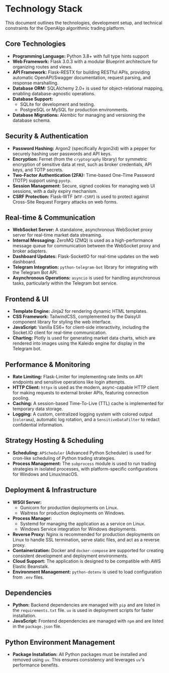 # Technology Stack

This document outlines the technologies, development setup, and technical constraints for the OpenAlgo algorithmic trading platform.

## Core Technologies
*   **Programming Language:** Python 3.8+ with full type hints support
*   **Web Framework:** Flask 3.0.3 with a modular Blueprint architecture for organizing routes and views.
*   **API Framework:** Flask-RESTX for building RESTful APIs, providing automatic OpenAPI/Swagger documentation, request parsing, and response marshalling.
*   **Database ORM:** SQLAlchemy 2.0+ is used for object-relational mapping, enabling database-agnostic operations.
*   **Database Support:**
    *   SQLite for development and testing.
    *   PostgreSQL or MySQL for production environments.
*   **Database Migrations:** Alembic for managing and versioning the database schema.

## Security & Authentication
*   **Password Hashing:** Argon2 (specifically Argon2id) with a pepper for securely hashing user passwords and API keys.
*   **Encryption:** Fernet (from the `cryptography` library) for symmetric encryption of sensitive data at rest, such as broker credentials, API keys, and TOTP secrets.
*   **Two-Factor Authentication (2FA):** Time-based One-Time Password (TOTP) support using `pyotp`.
*   **Session Management:** Secure, signed cookies for managing web UI sessions, with a daily expiry mechanism.
*   **CSRF Protection:** Flask-WTF (`WTF-CSRF`) is used to protect against Cross-Site Request Forgery attacks on web forms.

## Real-time & Communication
*   **WebSocket Server:** A standalone, asynchronous WebSocket proxy server for real-time market data streaming.
*   **Internal Messaging:** ZeroMQ (ZMQ) is used as a high-performance message queue for communication between the WebSocket proxy and broker adapters.
*   **Dashboard Updates:** Flask-SocketIO for real-time updates on the web dashboard.
*   **Telegram Integration:** `python-telegram-bot` library for integrating with the Telegram Bot API.
*   **Asynchronous Operations:** `asyncio` is used for handling asynchronous tasks, particularly within the Telegram bot service.

## Frontend & UI
*   **Template Engine:** Jinja2 for rendering dynamic HTML templates.
*   **CSS Framework:** TailwindCSS, complemented by the DaisyUI component library for styling the web interface.
*   **JavaScript:** Vanilla ES6+ for client-side interactivity, including the Socket.IO client for real-time communication.
*   **Charting:** Plotly is used for generating market data charts, which are rendered into images using the Kaleido engine for display in the Telegram bot.

## Performance & Monitoring
*   **Rate Limiting:** Flask-Limiter for implementing rate limits on API endpoints and sensitive operations like login attempts.
*   **HTTP Client:** `httpx` is used as the modern, async-capable HTTP client for making requests to external broker APIs, featuring connection pooling.
*   **Caching:** A session-based Time-To-Live (TTL) cache is implemented for temporary data storage.
*   **Logging:** A custom, centralized logging system with colored output (`colorama`), automatic log rotation, and a `SensitiveDataFilter` to redact confidential information.

## Strategy Hosting & Scheduling
*   **Scheduling:** `APScheduler` (Advanced Python Scheduler) is used for cron-like scheduling of Python trading strategies.
*   **Process Management:** The `subprocess` module is used to run trading strategies in isolated processes, with platform-specific configurations for Windows and Linux/macOS.

## Deployment & Infrastructure
*   **WSGI Server:**
    *   Gunicorn for production deployments on Linux.
    *   Waitress for production deployments on Windows.
*   **Process Manager:**
    *   Systemd for managing the application as a service on Linux.
    *   Windows Service integration for Windows deployments.
*   **Reverse Proxy:** Nginx is recommended for production deployments on Linux to handle SSL termination, serve static files, and act as a reverse proxy.
*   **Containerization:** Docker and `docker-compose` are supported for creating consistent development and deployment environments.
*   **Cloud Support:** The application is designed to be compatible with AWS Elastic Beanstalk.
*   **Environment Management:** `python-dotenv` is used to load configuration from `.env` files.

## Dependencies
*   **Python:** Backend dependencies are managed with `pip` and are listed in the `requirements.txt` file. `uv` is used in deployment scripts for faster installation.
*   **JavaScript:** Frontend dependencies are managed with `npm` and are listed in the `package.json` file.

## Python Environment Management
*   **Package Installation:** All Python packages must be installed and removed using `uv`. This ensures consistency and leverages `uv`'s performance benefits.